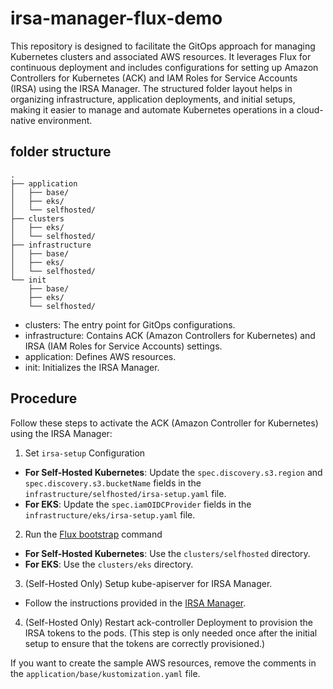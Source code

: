 # irsa-manager-flux-demo

This repository is designed to facilitate the GitOps approach for managing Kubernetes clusters and associated AWS resources. It leverages Flux for continuous deployment and includes configurations for setting up Amazon Controllers for Kubernetes (ACK) and IAM Roles for Service Accounts (IRSA) using the IRSA Manager. The structured folder layout helps in organizing infrastructure, application deployments, and initial setups, making it easier to manage and automate Kubernetes operations in a cloud-native environment.

## folder structure

```
.
├── application
│   ├── base/
│   ├── eks/
│   └── selfhosted/
├── clusters
│   ├── eks/
│   └── selfhosted/
├── infrastructure
│   ├── base/
│   ├── eks/
│   └── selfhosted/
└── init
    ├── base/
    ├── eks/
    └── selfhosted/

```

- clusters: The entry point for GitOps configurations.
- infrastructure: Contains ACK (Amazon Controllers for Kubernetes) and IRSA (IAM Roles for Service Accounts) settings.
- application: Defines AWS resources.
- init: Initializes the IRSA Manager.


## Procedure


Follow these steps to activate the ACK (Amazon Controller for Kubernetes) using the IRSA Manager:

1. Set `irsa-setup` Configuration
  * **For Self-Hosted Kubernetes**: Update the `spec.discovery.s3.region` and `spec.discovery.s3.bucketName` fields in the `infrastructure/selfhosted/irsa-setup.yaml` file.
  * **For EKS**: Update the `spec.iamOIDCProvider` fields in the `infrastructure/eks/irsa-setup.yaml` file.

2. Run the [Flux bootstrap](https://fluxcd.io/flux/cmd/flux_bootstrap_github/) command
  * **For Self-Hosted Kubernetes**: Use the `clusters/selfhosted` directory.
  * **For EKS**: Use the `clusters/eks` directory.

3. (Self-Hosted Only) Setup kube-apiserver for IRSA Manager. 
  * Follow the instructions provided in the [IRSA Manager](https://github.com/kkb0318/irsa-manager/blob/main/docs/selfhosted-setup.md).

4. (Self-Hosted Only) Restart ack-controller Deployment to provision the IRSA tokens to the pods. (This step is only needed once after the initial setup to ensure that the tokens are correctly provisioned.)


If you want to create the sample AWS resources, remove the comments in the `application/base/kustomization.yaml` file.
